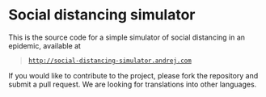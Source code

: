 # Social distancing simulator

This is the source code for a simple simulator of social distancing in an epidemic,
available at

> [`http://social-distancing-simulator.andrej.com`](http://social-distancing-simulator.andrej.com/)

If you would like to contribute to the project, please fork the repository and
submit a pull request. We are looking for translations into other languages.
